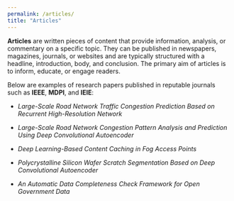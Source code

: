 ```yaml
---
permalink: /articles/
title: "Articles"
---
```


**Articles** are written pieces of content that provide information, analysis, or commentary on a specific topic. They can be published in newspapers, magazines, journals, or websites and are typically structured with a headline, introduction, body, and conclusion. The primary aim of articles is to inform, educate, or engage readers. 

Below are examples of research papers published in reputable journals such as **IEEE**, **MDPI**, and **IEIE**: 

- *Large-Scale Road Network Traffic Congestion Prediction Based on Recurrent High-Resolution Network*
  
- *Large-Scale Road Network Congestion Pattern Analysis and Prediction Using Deep Convolutional Autoencoder*
  
- *Deep Learning-Based Content Caching in Fog Access Points*
  
- *Polycrystalline Silicon Wafer Scratch Segmentation Based on Deep Convolutional Autoencoder*
  
- *An Automatic Data Completeness Check Framework for Open Government Data*
